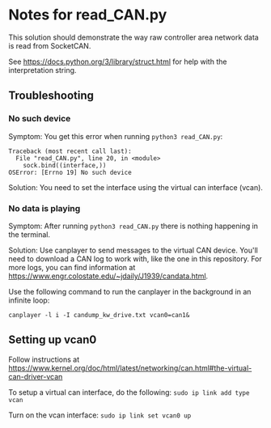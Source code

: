 # Notes for read_CAN.py

This solution should demonstrate the way raw controller area network data is read from SocketCAN.

See https://docs.python.org/3/library/struct.html for help with the interpretation string.

## Troubleshooting

### No such device
Symptom: 
You get this error when running ```python3 read_CAN.py```:

```
Traceback (most recent call last):
  File "read_CAN.py", line 20, in <module>
    sock.bind((interface,))
OSError: [Errno 19] No such device
```

Solution: You need to set the interface using the virtual can interface (vcan).

### No data is playing
Symptom: After running ```python3 read_CAN.py``` there is nothing happening in the terminal.

Solution: Use canplayer to send messages to the virtual CAN device. You'll need to download a CAN log to work with, like the one in this repository. For more logs, you can find information at https://www.engr.colostate.edu/~jdaily/J1939/candata.html.

Use the following command to run the canplayer in the background in an infinite loop:

```canplayer -l i -I candump_kw_drive.txt vcan0=can1&```



## Setting up vcan0
Follow instructions at https://www.kernel.org/doc/html/latest/networking/can.html#the-virtual-can-driver-vcan

To setup a virtual can interface, do the following:
```sudo ip link add type vcan```

Turn on the vcan interface:
```sudo ip link set vcan0 up```
